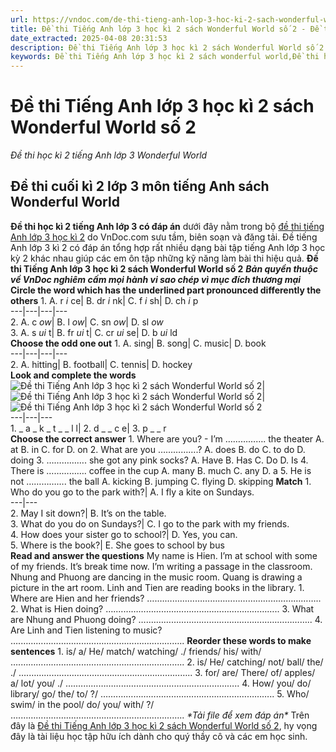 ```yaml
---
url: https://vndoc.com/de-thi-tieng-anh-lop-3-hoc-ki-2-sach-wonderful-world-so-2-294684
title: Đề thi Tiếng Anh lớp 3 học kì 2 sách Wonderful World số 2 - Đề thi học kì 2 tiếng Anh lớp 3 Wonderful World - VnDoc.com
date_extracted: 2025-04-08 20:31:53
description: Đề thi Tiếng Anh lớp 3 học kì 2 sách Wonderful World số 2 có đáp án được biên tập bám sát chương trình học kì 2 lớp 3 môn tiếng Anh giúp các em ôn tập kiến thức Từ vựng - Ngữ pháp tiếng Anh trọng tâm lớp 3 tập 2 hiệu quả.
keywords: Đề thi Tiếng Anh lớp 3 học kì 2 sách wonderful world,Đề thi học kì 2 tiếng Anh lớp 3 wonderful world,đề thi tiếng anh lớp 3 học kì 2,đề thi tiếng anh lớp 3 học kỳ 2,đề thi tiếng anh lớp 3,de thi tieng anh lop 3 hoc ki 2,đề thi học kì 2 lớp 3 môn tiếng anh,đề thi tiếng anh lớp 3 kì 2,đề thi tiếng anh học kì 2 lớp 3,đề kiểm tra tiếng anh lớp 3 học kì 2,đề thi học kì 2 môn tiếng anh lớp 3,đề thi học kì 2 tiếng anh lớp 3
---
```


# Đề thi Tiếng Anh lớp 3 học kì 2 sách Wonderful World số 2
 _Đề thi học kì 2 tiếng Anh lớp 3 Wonderful World_
## Đề thi cuối kì 2 lớp 3 môn tiếng Anh sách Wonderful World
**Đề thi học kì 2 tiếng Anh lớp 3 có đáp án** dưới đây nằm trong bộ [đề thi tiếng Anh lớp 3 học kì 2](<https://vndoc.com/de-thi-hoc-ki-2-lop-3-mon-tieng-anh>) do VnDoc.com sưu tầm, biên soạn và đăng tải. Đề tiếng Anh lớp 3 kì 2 có đáp án tổng hợp rất nhiều dạng bài tập tiếng Anh lớp 3 học kỳ 2 khác nhau giúp các em ôn tập những kỹ năng làm bài thi hiệu quả.
**Đề thi Tiếng Anh lớp 3 học kì 2 sách Wonderful World số 2**
 _**Bản quyền thuộc về VnDoc nghiêm cấm mọi hành vi sao chép vì mục đích thương mại**_
**Circle the word which has the underlined part pronounced differently the others**
1\. A. r _i_ ce| B. dr _i_ nk| C. f _i_ sh| D. ch _i_ p  
---|---|---|---  
2\. A. c _ow_|  B. l _ow_|  C. sn _ow_|  D. sl _ow_  
3\. A. s _ui_ t| B. fr _ui_ t| C. cr _ui_ se| D. b _ui_ ld  
**Choose the odd one out**
1\. A. sing| B. song| C. music| D.  book  
---|---|---|---  
2\. A. hitting| B. football| C. tennis| D. hockey  
**Look and complete the words**
![Đề thi Tiếng Anh lớp 3 học kì 2 sách Wonderful World số 2](https://i.vdoc.vn/data/image/2023/04/19/de-thi-tieng-anh-lop-3-hoc-ki-2-sach-wonderful-world-so-2-1.jpg)| ![Đề thi Tiếng Anh lớp 3 học kì 2 sách Wonderful World số 2](https://i.vdoc.vn/data/image/2023/04/19/de-thi-tieng-anh-lop-3-hoc-ki-2-sach-wonderful-world-so-2-3.jpg)| ![Đề thi Tiếng Anh lớp 3 học kì 2 sách Wonderful World số 2](https://i.vdoc.vn/data/image/2023/04/19/de-thi-tieng-anh-lop-3-hoc-ki-2-sach-wonderful-world-so-2-2.jpg)  
---|---|---  
1\. \_ a \_ k \_ t \_ \_ l l| 2\. d \_ \_ c e| 3\. p \_ \_ r  
**Choose the correct answer**
1\. Where are you? - I’m ……………. the theater
A. at
B. in
C. for
D. on
2\. What are you …………….?
A. does
B. do
C. to do
D. doing
3\. ……………. she got any pink socks?
A. Have
B. Has
C. Do
D. Is
4\. There is ……………. coffee in the cup
A. many
B. much
C. any
D. a
5\. He is not ……………. the ball
A. kicking
B. jumping
C. flying
D. skipping
**Match**
1\. Who do you go to the park with?| A. I fly a kite on Sundays.  
---|---  
2\. May I sit down?| B. It’s on the table.  
3\. What do you do on Sundays?| C. I go to the park with my friends.  
4\. How does your sister go to school?| D. Yes, you can.  
5\. Where is the book?| E. She goes to school by bus  
**Read and answer the questions**
My name is Hien. I’m at school with some of my friends. It’s break time now. I’m writing a passage in the classroom. Nhung and Phuong are dancing in the music room. Quang is drawing a picture in the art room. Linh and Tien are reading books in the library.
1\. Where are Hien and her friends?
….………………………………………………………..
2\. What is Hien doing?
….………………………………………………………..
3\. What are Nhung and Phuong doing?
….………………………………………………………..
4\. Are Linh and Tien listening to music?
….………………………………………………………..
**Reorder these words to make sentences**
1\. is/ a/ He/ match/ watching/ ./ friends/ his/ with/
….………………………………………………………..
2\. is/ He/ catching/ not/ ball/ the/ ./
….………………………………………………………..
3\. for/ are/ There/ of/ apples/ a/ lot/ you/ ./
….………………………………………………………..
4\. How/ you/ do/ library/ go/ the/ to/ ?/
….………………………………………………………..
5\. Who/ swim/ in the pool/ do/ you/ with/ ?/
….………………………………………………………..
_\*Tải file để xem đáp án\*_
Trên đây là [Đề thi Tiếng Anh lớp 3 học kì 2 sách Wonderful World số 2](<https://vndoc.com/de-thi-tieng-anh-lop-3-hoc-ki-2-sach-wonderful-world-so-2-294684>), hy vọng đây là tài liệu học tập hữu ích dành cho quý thầy cô và các em học sinh.
